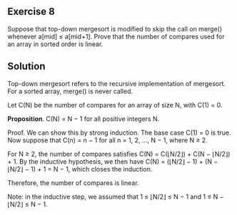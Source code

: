 ## Exercise 8
Suppose that top-down mergesort is modified to skip the call on merge() whenever a[mid] ≤ a[mid+1]. Prove that the number of compares used for an array in sorted order is linear.

## Solution
Top-down mergesort refers to the recursive implementation of mergesort. For a sorted array, merge() is never called. 

Let C(N) be the number of compares for an array of size N, with C(1) = 0.

**Proposition**. C(N) = N − 1 for all positive integers N.

Proof. We can show this by strong induction. The base case C(1) = 0 is true. Now suppose that C(n) = n − 1 for all n = 1, 2, ..., N − 1, where N ≥ 2. 

For N ≥ 2, the number of compares satisfies C(N) = C(⌊N/2⌋) + C(N − ⌊N/2⌋) + 1. By the inductive hypothesis, we then have C(N) = (⌊N/2⌋ − 1) + (N − ⌊N/2⌋ − 1) + 1 = N − 1, which closes the induction.

Therefore, the number of compares is linear.

Note: in the inductive step, we assumed that 1 ≤ ⌊N/2⌋ ≤ N − 1 and 1 ≤ N − ⌊N/2⌋ ≤ N − 1.  
